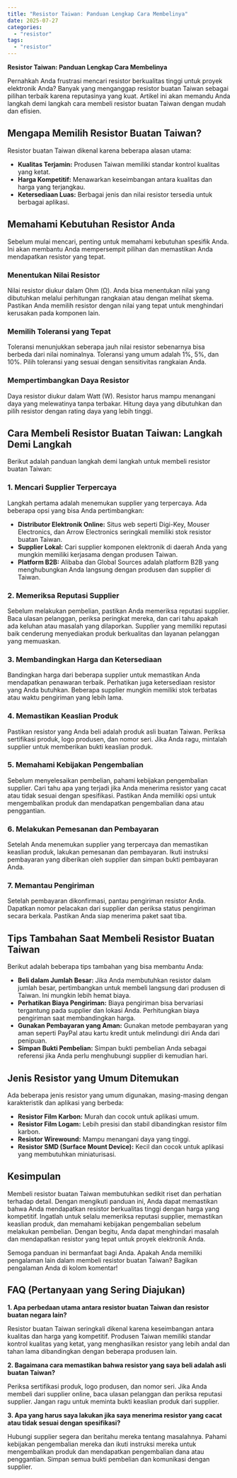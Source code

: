 ```yaml
---
title: "Resistor Taiwan: Panduan Lengkap Cara Membelinya"
date: 2025-07-27
categories: 
  - "resistor"
tags: 
  - "resistor"
---
```


**Resistor Taiwan: Panduan Lengkap Cara Membelinya**

Pernahkah Anda frustrasi mencari resistor berkualitas tinggi untuk proyek elektronik Anda? Banyak yang menganggap resistor buatan Taiwan sebagai pilihan terbaik karena reputasinya yang kuat. Artikel ini akan memandu Anda langkah demi langkah cara membeli resistor buatan Taiwan dengan mudah dan efisien.

## Mengapa Memilih Resistor Buatan Taiwan?

Resistor buatan Taiwan dikenal karena beberapa alasan utama:

- **Kualitas Terjamin:** Produsen Taiwan memiliki standar kontrol kualitas yang ketat.
- **Harga Kompetitif:** Menawarkan keseimbangan antara kualitas dan harga yang terjangkau.
- **Ketersediaan Luas:** Berbagai jenis dan nilai resistor tersedia untuk berbagai aplikasi.

## Memahami Kebutuhan Resistor Anda

Sebelum mulai mencari, penting untuk memahami kebutuhan spesifik Anda. Ini akan membantu Anda mempersempit pilihan dan memastikan Anda mendapatkan resistor yang tepat.

### Menentukan Nilai Resistor

Nilai resistor diukur dalam Ohm (Ω). Anda bisa menentukan nilai yang dibutuhkan melalui perhitungan rangkaian atau dengan melihat skema. Pastikan Anda memilih resistor dengan nilai yang tepat untuk menghindari kerusakan pada komponen lain.

### Memilih Toleransi yang Tepat

Toleransi menunjukkan seberapa jauh nilai resistor sebenarnya bisa berbeda dari nilai nominalnya. Toleransi yang umum adalah 1%, 5%, dan 10%. Pilih toleransi yang sesuai dengan sensitivitas rangkaian Anda.

### Mempertimbangkan Daya Resistor

Daya resistor diukur dalam Watt (W). Resistor harus mampu menangani daya yang melewatinya tanpa terbakar. Hitung daya yang dibutuhkan dan pilih resistor dengan rating daya yang lebih tinggi.

## Cara Membeli Resistor Buatan Taiwan: Langkah Demi Langkah

Berikut adalah panduan langkah demi langkah untuk membeli resistor buatan Taiwan:

### 1\. Mencari Supplier Terpercaya

Langkah pertama adalah menemukan supplier yang terpercaya. Ada beberapa opsi yang bisa Anda pertimbangkan:

- **Distributor Elektronik Online:** Situs web seperti Digi-Key, Mouser Electronics, dan Arrow Electronics seringkali memiliki stok resistor buatan Taiwan.
- **Supplier Lokal:** Cari supplier komponen elektronik di daerah Anda yang mungkin memiliki kerjasama dengan produsen Taiwan.
- **Platform B2B:** Alibaba dan Global Sources adalah platform B2B yang menghubungkan Anda langsung dengan produsen dan supplier di Taiwan.

### 2\. Memeriksa Reputasi Supplier

Sebelum melakukan pembelian, pastikan Anda memeriksa reputasi supplier. Baca ulasan pelanggan, periksa peringkat mereka, dan cari tahu apakah ada keluhan atau masalah yang dilaporkan. Supplier yang memiliki reputasi baik cenderung menyediakan produk berkualitas dan layanan pelanggan yang memuaskan.

### 3\. Membandingkan Harga dan Ketersediaan

Bandingkan harga dari beberapa supplier untuk memastikan Anda mendapatkan penawaran terbaik. Perhatikan juga ketersediaan resistor yang Anda butuhkan. Beberapa supplier mungkin memiliki stok terbatas atau waktu pengiriman yang lebih lama.

### 4\. Memastikan Keaslian Produk

Pastikan resistor yang Anda beli adalah produk asli buatan Taiwan. Periksa sertifikasi produk, logo produsen, dan nomor seri. Jika Anda ragu, mintalah supplier untuk memberikan bukti keaslian produk.

### 5\. Memahami Kebijakan Pengembalian

Sebelum menyelesaikan pembelian, pahami kebijakan pengembalian supplier. Cari tahu apa yang terjadi jika Anda menerima resistor yang cacat atau tidak sesuai dengan spesifikasi. Pastikan Anda memiliki opsi untuk mengembalikan produk dan mendapatkan pengembalian dana atau penggantian.

### 6\. Melakukan Pemesanan dan Pembayaran

Setelah Anda menemukan supplier yang terpercaya dan memastikan keaslian produk, lakukan pemesanan dan pembayaran. Ikuti instruksi pembayaran yang diberikan oleh supplier dan simpan bukti pembayaran Anda.

### 7\. Memantau Pengiriman

Setelah pembayaran dikonfirmasi, pantau pengiriman resistor Anda. Dapatkan nomor pelacakan dari supplier dan periksa status pengiriman secara berkala. Pastikan Anda siap menerima paket saat tiba.

## Tips Tambahan Saat Membeli Resistor Buatan Taiwan

Berikut adalah beberapa tips tambahan yang bisa membantu Anda:

- **Beli dalam Jumlah Besar:** Jika Anda membutuhkan resistor dalam jumlah besar, pertimbangkan untuk membeli langsung dari produsen di Taiwan. Ini mungkin lebih hemat biaya.
- **Perhatikan Biaya Pengiriman:** Biaya pengiriman bisa bervariasi tergantung pada supplier dan lokasi Anda. Perhitungkan biaya pengiriman saat membandingkan harga.
- **Gunakan Pembayaran yang Aman:** Gunakan metode pembayaran yang aman seperti PayPal atau kartu kredit untuk melindungi diri Anda dari penipuan.
- **Simpan Bukti Pembelian:** Simpan bukti pembelian Anda sebagai referensi jika Anda perlu menghubungi supplier di kemudian hari.

## Jenis Resistor yang Umum Ditemukan

Ada beberapa jenis resistor yang umum digunakan, masing-masing dengan karakteristik dan aplikasi yang berbeda:

- **Resistor Film Karbon:** Murah dan cocok untuk aplikasi umum.
- **Resistor Film Logam:** Lebih presisi dan stabil dibandingkan resistor film karbon.
- **Resistor Wirewound:** Mampu menangani daya yang tinggi.
- **Resistor SMD (Surface Mount Device):** Kecil dan cocok untuk aplikasi yang membutuhkan miniaturisasi.

## Kesimpulan

Membeli resistor buatan Taiwan membutuhkan sedikit riset dan perhatian terhadap detail. Dengan mengikuti panduan ini, Anda dapat memastikan bahwa Anda mendapatkan resistor berkualitas tinggi dengan harga yang kompetitif. Ingatlah untuk selalu memeriksa reputasi supplier, memastikan keaslian produk, dan memahami kebijakan pengembalian sebelum melakukan pembelian. Dengan begitu, Anda dapat menghindari masalah dan mendapatkan resistor yang tepat untuk proyek elektronik Anda.

Semoga panduan ini bermanfaat bagi Anda. Apakah Anda memiliki pengalaman lain dalam membeli resistor buatan Taiwan? Bagikan pengalaman Anda di kolom komentar!

## FAQ (Pertanyaan yang Sering Diajukan)

**1\. Apa perbedaan utama antara resistor buatan Taiwan dan resistor buatan negara lain?**

Resistor buatan Taiwan seringkali dikenal karena keseimbangan antara kualitas dan harga yang kompetitif. Produsen Taiwan memiliki standar kontrol kualitas yang ketat, yang menghasilkan resistor yang lebih andal dan tahan lama dibandingkan dengan beberapa produsen lain.

**2\. Bagaimana cara memastikan bahwa resistor yang saya beli adalah asli buatan Taiwan?**

Periksa sertifikasi produk, logo produsen, dan nomor seri. Jika Anda membeli dari supplier online, baca ulasan pelanggan dan periksa reputasi supplier. Jangan ragu untuk meminta bukti keaslian produk dari supplier.

**3\. Apa yang harus saya lakukan jika saya menerima resistor yang cacat atau tidak sesuai dengan spesifikasi?**

Hubungi supplier segera dan beritahu mereka tentang masalahnya. Pahami kebijakan pengembalian mereka dan ikuti instruksi mereka untuk mengembalikan produk dan mendapatkan pengembalian dana atau penggantian. Simpan semua bukti pembelian dan komunikasi dengan supplier.

